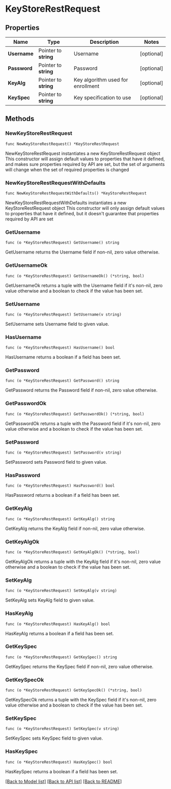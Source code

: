 # KeyStoreRestRequest

## Properties

Name | Type | Description | Notes
------------ | ------------- | ------------- | -------------
**Username** | Pointer to **string** | Username | [optional] 
**Password** | Pointer to **string** | Password | [optional] 
**KeyAlg** | Pointer to **string** | Key algorithm used for enrollment | [optional] 
**KeySpec** | Pointer to **string** | Key specification to use | [optional] 

## Methods

### NewKeyStoreRestRequest

`func NewKeyStoreRestRequest() *KeyStoreRestRequest`

NewKeyStoreRestRequest instantiates a new KeyStoreRestRequest object
This constructor will assign default values to properties that have it defined,
and makes sure properties required by API are set, but the set of arguments
will change when the set of required properties is changed

### NewKeyStoreRestRequestWithDefaults

`func NewKeyStoreRestRequestWithDefaults() *KeyStoreRestRequest`

NewKeyStoreRestRequestWithDefaults instantiates a new KeyStoreRestRequest object
This constructor will only assign default values to properties that have it defined,
but it doesn't guarantee that properties required by API are set

### GetUsername

`func (o *KeyStoreRestRequest) GetUsername() string`

GetUsername returns the Username field if non-nil, zero value otherwise.

### GetUsernameOk

`func (o *KeyStoreRestRequest) GetUsernameOk() (*string, bool)`

GetUsernameOk returns a tuple with the Username field if it's non-nil, zero value otherwise
and a boolean to check if the value has been set.

### SetUsername

`func (o *KeyStoreRestRequest) SetUsername(v string)`

SetUsername sets Username field to given value.

### HasUsername

`func (o *KeyStoreRestRequest) HasUsername() bool`

HasUsername returns a boolean if a field has been set.

### GetPassword

`func (o *KeyStoreRestRequest) GetPassword() string`

GetPassword returns the Password field if non-nil, zero value otherwise.

### GetPasswordOk

`func (o *KeyStoreRestRequest) GetPasswordOk() (*string, bool)`

GetPasswordOk returns a tuple with the Password field if it's non-nil, zero value otherwise
and a boolean to check if the value has been set.

### SetPassword

`func (o *KeyStoreRestRequest) SetPassword(v string)`

SetPassword sets Password field to given value.

### HasPassword

`func (o *KeyStoreRestRequest) HasPassword() bool`

HasPassword returns a boolean if a field has been set.

### GetKeyAlg

`func (o *KeyStoreRestRequest) GetKeyAlg() string`

GetKeyAlg returns the KeyAlg field if non-nil, zero value otherwise.

### GetKeyAlgOk

`func (o *KeyStoreRestRequest) GetKeyAlgOk() (*string, bool)`

GetKeyAlgOk returns a tuple with the KeyAlg field if it's non-nil, zero value otherwise
and a boolean to check if the value has been set.

### SetKeyAlg

`func (o *KeyStoreRestRequest) SetKeyAlg(v string)`

SetKeyAlg sets KeyAlg field to given value.

### HasKeyAlg

`func (o *KeyStoreRestRequest) HasKeyAlg() bool`

HasKeyAlg returns a boolean if a field has been set.

### GetKeySpec

`func (o *KeyStoreRestRequest) GetKeySpec() string`

GetKeySpec returns the KeySpec field if non-nil, zero value otherwise.

### GetKeySpecOk

`func (o *KeyStoreRestRequest) GetKeySpecOk() (*string, bool)`

GetKeySpecOk returns a tuple with the KeySpec field if it's non-nil, zero value otherwise
and a boolean to check if the value has been set.

### SetKeySpec

`func (o *KeyStoreRestRequest) SetKeySpec(v string)`

SetKeySpec sets KeySpec field to given value.

### HasKeySpec

`func (o *KeyStoreRestRequest) HasKeySpec() bool`

HasKeySpec returns a boolean if a field has been set.


[[Back to Model list]](../README.md#documentation-for-models) [[Back to API list]](../README.md#documentation-for-api-endpoints) [[Back to README]](../README.md)


